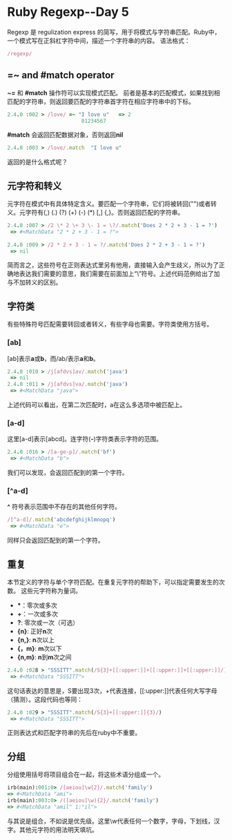 # Ruby Regexp--Day 5

Regexp 是 regulization express 的简写，用于将模式与字符串匹配。Ruby中，一个模式写在正斜杠字符中间，描述一个字符串的内容。
语法格式：
```ruby
/regexp/
```

## =~ and #match operator
**~=** 和 **#match** 操作符可以实现模式匹配。 前者是基本的匹配模式，如果找到相匹配的字符串，则返回要匹配的字符串首字符在相应字符串中的下标。
```ruby
2.4.0 :002 > /love/ =~ "I love u"   => 2 
                        01234567
```

**#match** 会返回匹配数据对象，否则返回**nil**
```ruby
2.4.0 :003 > /love/.match  "I love u"                                                   => #<MatchData "love"> 
```
返回的是什么格式呢？

## 元字符和转义
元字符在模式中有具体特定含义。要匹配一个字符串，它们将被转回("\")或者转义。元字符有(,) (.) (?) (+) (-) (*) [,] {,}。否则返回匹配的字符串。
```ruby
2.4.0 :007 > /2 \* 2 \+ 3 \- 1 = \?/.match('Does 2 * 2 + 3 - 1 = ?')
 => #<MatchData "2 * 2 + 3 - 1 = ?"> 
 
2.4.0 :009 > /2 * 2 + 3 - 1 = ?/.match('Does 2 * 2 + 3 - 1 = ?')
 => nil 
```
简而言之，这些符号在正则表达式里另有他用，直接输入会产生歧义，所以为了正确地表达我们需要的意思，我们需要在前面加上“\”符号。上述代码范例给出了加与不加转义的区别。

## 字符类
有些特殊符号匹配需要转回或者转义，有些字母也需要。字符类使用方括号。
### [ab]

[ab]表示**a**或**b**，而/ab/表示**a**和**b**。
```ruby
2.4.0 :010 > /j[afdvs]av/.match('java')
 => nil 
2.4.0 :011 > /j[afdvs]va/.match('java')
 => #<MatchData "java"> 
```
上述代码可以看出，在第二次匹配时，a在这么多选项中被匹配上。
### [a-d]
这里[a-d]表示[abcd]。连字符(**-**)字符类表示字符的范围。
```ruby
2.4.0 :016 > /[a-ge-p]/.match('bf')
 => #<MatchData "b"> 
```
我们可以发现，会返回匹配到的第一个字符。
### [^a-d]
**^** 符号表示范围中不存在的其他任何字符。
```ruby
/[^a-d]/.match('abcdefghijklmnopq')
 => #<MatchData "e"> 
```
同样只会返回匹配到的第一个字符。

## 重复
本节定义的字符与单个字符匹配。在重复元字符的帮助下，可以指定需要发生的次数。 这些元字符称为量词。
* **\***：零次或多次
* **\+**：一次或多次
* **\?**: 零次或一次（可选）
* **{n}**: 正好**n**次
* **{n,}**: **n**次以上
* **{，m}**: **m**次以下
* **{n,m}**: **n**到**m**次之间

```ruby
2.4.0 :028 > "SSSITT".match(/S{3}+[[:upper:]]+[[:upper:]]+[[:upper:]]/)
 => #<MatchData "SSSITT"> 
```
这句话表达的意思是，S要出现3次，+代表连接，[[:upper:]]代表任何大写字母（猜测）。这段代码也等同：
```ruby
2.4.0 :029 > "SSSITT".match(/S{3}+[[:upper:]]{3}/)
 => #<MatchData "SSSITT"> 
```
正则表达式和匹配字符串的先后在ruby中不重要。
## 分组
分组使用括号将项目组合在一起，将这些术语分组成一个。
```ruby
irb(main):001:0> /[aeiou]\w{2}/.match('family')
=> #<MatchData "ami">
irb(main):003:0> /([aeiou]\w){2}/.match('family')
=> #<MatchData "amil" 1:"il">
```
与其说是组合，不如说是优先级。这里\w代表任何一个数字，字母，下划线，汉字。其他元字符的用法明天填坑。



